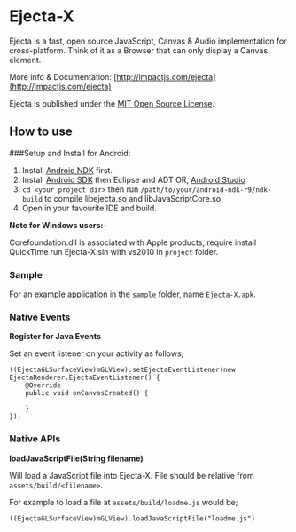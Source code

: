 # Ejecta-X

Ejecta is a fast, open source JavaScript, Canvas & Audio implementation for cross-platform. Think of it as a Browser that can only display a Canvas element.

More info & Documentation: [http://impactjs.com/ejecta](http://impactjs.com/ejecta)

Ejecta is published under the [MIT Open Source License](http://opensource.org/licenses/mit-license.php).


## How to use

###Setup and Install for Android:

1. Install [Android NDK](http://developer.android.com/tools/sdk/ndk/index.html) first.
2. Install [Android SDK](http://developer.android.com/sdk/index.html) then Eclipse and ADT OR, [Android Studio](http://developer.android.com/sdk/installing/studio.html)
3. `cd <your project dir>` then run `/path/to/your/android-ndk-r9/ndk-build` to compile libejecta.so and libJavaScriptCore.so
4. Open in your favourite IDE and build.

**Note for Windows users:-** 

Corefoundation.dll is associated with Apple products, require install QuickTime
run Ejecta-X.sln with vs2010 in `project` folder.

### Sample

For an example application in the `sample` folder, name `Ejecta-X.apk`.

### Native Events

**Register for Java Events**

Set an event listener on your activity as follows;

	((EjectaGLSurfaceView)mGLView).setEjectaEventListener(new EjectaRenderer.EjectaEventListener() {
        @Override
        public void onCanvasCreated() {
            
    	}
	});
	
### Native APIs

**loadJavaScriptFile(String filename)**

Will load a JavaScript file into Ejecta-X. File should be relative from ```assets/build/<filename>```. 

For example to load a file at ```assets/build/loadme.js``` would be;
	
	((EjectaGLSurfaceView)mGLView).loadJavaScriptFile("loadme.js")